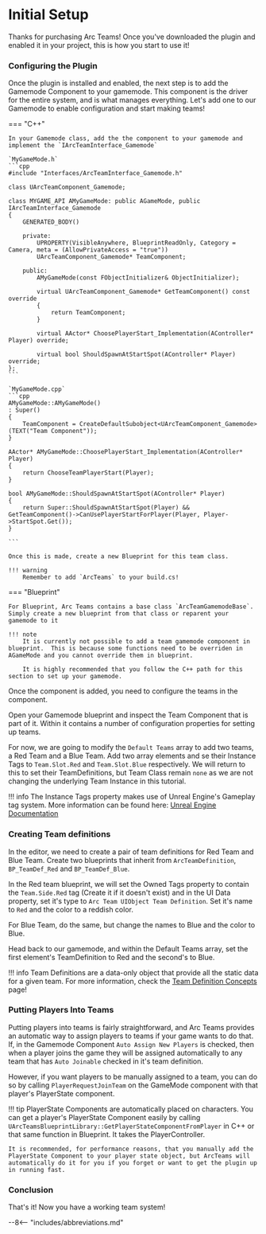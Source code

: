 # Initial Setup

Thanks for purchasing Arc Teams!  Once you've downloaded the plugin and enabled it in your project, this is how you start to use it!


### Configuring the Plugin

Once the plugin is installed and enabled, the next step is to add the Gamemode Component to your gamemode.  This component is the driver for the entire system, and is what manages everything.  Let's add one to our Gamemode to enable configuration and start making teams!

=== "C++"

    In your Gamemode class, add the the component to your gamemode and implement the `IArcTeamInterface_Gamemode`

    `MyGameMode.h`    
    ```cpp 
    #include "Interfaces/ArcTeamInterface_Gamemode.h"

    class UArcTeamComponent_Gamemode;

    class MYGAME_API AMyGameMode: public AGameMode, public IArcTeamInterface_Gamemode
    {
        GENERATED_BODY()

        private:
            UPROPERTY(VisibleAnywhere, BlueprintReadOnly, Category = Camera, meta = (AllowPrivateAccess = "true"))
            UArcTeamComponent_Gamemode* TeamComponent;

        public:
            AMyGameMode(const FObjectInitializer& ObjectInitializer);

            virtual UArcTeamComponent_Gamemode* GetTeamComponent() const override
            {
                return TeamComponent;
            }

            virtual AActor* ChoosePlayerStart_Implementation(AController* Player) override;

	        virtual bool ShouldSpawnAtStartSpot(AController* Player) override;
    };
    ```

    `MyGameMode.cpp`
    ```cpp
    AMyGameMode::AMyGameMode()
	: Super()
    {
        TeamComponent = CreateDefaultSubobject<UArcTeamComponent_Gamemode>(TEXT("Team Component"));
    }

    AActor* AMyGameMode::ChoosePlayerStart_Implementation(AController* Player)
    {
        return ChooseTeamPlayerStart(Player);
    }

    bool AMyGameMode::ShouldSpawnAtStartSpot(AController* Player)
    {
        return Super::ShouldSpawnAtStartSpot(Player) && GetTeamComponent()->CanUsePlayerStartForPlayer(Player, Player->StartSpot.Get());
    }

    ```

    Once this is made, create a new Blueprint for this team class.

    !!! warning 
        Remember to add `ArcTeams` to your build.cs!

=== "Blueprint"

    For Blueprint, Arc Teams contains a base class `ArcTeamGamemodeBase`.  Simply create a new blueprint from that class or reparent your gamemode to it

    !!! note
        It is currently not possible to add a team gamemode component in blueprint.  This is because some functions need to be overriden in AGameMode and you cannot override them in blueprint.

        It is highly recommended that you follow the C++ path for this section to set up your gamemode.  

Once the component is added, you need to configure the teams in the component.

Open your Gamemode blueprint and inspect the Team Component that is part of it.  Within it contains a number of configuration properties for setting up teams.  

For now, we are going to modify the `Default Teams` array to add two teams, a Red Team and a Blue Team.  Add two array elements and se their Instance Tags to `Team.Slot.Red` and `Team.Slot.Blue` respectively.  We will return to this to set their TeamDefinitions, but Team Class remain `none` as we are not changing the underlying Team Instance in this tutorial.

!!! info
    The Instance Tags property makes use of Unreal Engine's Gameplay tag system.  More information can be found here: [Unreal Engine Documentation](https://docs.unrealengine.com/en-US/ProgrammingAndScripting/Tags/index.html)

### Creating Team definitions

In the editor, we need to create a pair of team definitions for Red Team and Blue Team.  Create two blueprints that inherit from `ArcTeamDefinition`, `BP_TeamDef_Red` and `BP_TeamDef_Blue`.  

In the Red team blueprint, we will set the Owned Tags property to contain the `Team.Side.Red` tag (Create it if it doesn't exist) and in the UI Data property, set it's type to `Arc Team UIObject Team Definition`.  Set it's name to `Red` and the color to a reddish color.  

For Blue Team, do the same, but change the names to Blue and the color to Blue.  

Head back to our gamemode, and within the Default Teams array, set the first element's TeamDefinition to Red and the second's to Blue.  

!!! info 
    Team Definitions are a data-only object that provide all the static data for a given team.  For more information, check the [Team Definition Concepts](concepts/team.md) page!

### Putting Players Into Teams

Putting players into teams is fairly straightforward, and Arc Teams provides an automatic way to assign players to teams if your game wants to do that.  If, in the Gamemode Component `Auto Assign New Players` is checked, then when a player joins the game they will be assigned automatically to any team that has `Auto Joinable` checked in it's team definition.

However, if you want players to be manually assigned to a team, you can do so by calling `PlayerRequestJoinTeam` on the GameMode component with that player's PlayerState component.

!!! tip
    PlayerState Components are automatically placed on characters.  You can get a player's PlayerState Component easily by calling `UArcTeamsBlueprintLibrary::GetPlayerStateComponentFromPlayer` in C++ or that same function in Blueprint.  It takes the PlayerController.  

    It is recommended, for performance reasons, that you manually add the PlayerState Component to your player state object, but ArcTeams will automatically do it for you if you forget or want to get the plugin up in running fast.

### Conclusion

That's it!  Now you have a working team system!



--8<-- "includes/abbreviations.md"